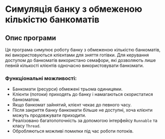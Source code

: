# Симуляція банку з обмеженою кількістю банкоматів

## Опис програми

Ця програма симулює роботу банку з обмеженою кількістю банкоматів, які використовуються клієнтами для зняття готівки. Для керування доступом до банкоматів використано семафори, які дозволяють лише певній кількості клієнтів одночасно використовувати банкомати.

### Функціональні можливості:
- Банкомати (ресурси) обмежені трьома одиницями.
- Клієнти (потоки) приходять до банку і намагаються скористатися банкоматом.
- Якщо банкомат зайнятий, клієнт чекає до певного часу.
- Після закриття банку банкомати більше не доступні, хоча клієнти можуть продовжувати приходити.
- Реалізовано багатопоточність за допомогою інтерфейсу `Runnable` та класу `Thread`.
- Обробляються можливі помилки під час роботи потоків.
